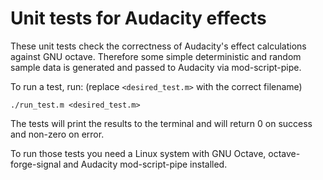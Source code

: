 # Unit tests for Audacity effects

These unit tests check the correctness of Audacity's effect calculations
against GNU octave. Therefore some simple deterministic and random
sample data is generated and passed to Audacity via mod-script-pipe.

To run a test, run: (replace `<desired_test.m>` with the correct filename)
```
./run_test.m <desired_test.m>
```

The tests will print the results to the terminal and will return 0 on
success and non-zero on error.

To run those tests you need a Linux system with GNU Octave,
octave-forge-signal and Audacity mod-script-pipe installed.
